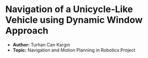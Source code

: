 # Navigation of a Unicycle-Like Vehicle using Dynamic Window Approach
* **Author:** Turhan Can Kargın
* **Topic:** Navigation and Motion Planning in Robotics Project

